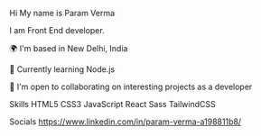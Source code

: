 Hi My name is Param Verma

I am Front End developer.

🌍  I'm based in New Delhi, India

🧠  Currently learning Node.js

🤝  I'm open to collaborating on interesting projects as a developer

Skills
HTML5   CSS3   JavaScript   React   Sass   TailwindCSS

Socials
https://www.linkedin.com/in/param-verma-a198811b8/
